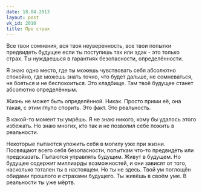 ```yaml
---
date: 18.04.2013
layout: post
vk_id: 2010
title: Про страх
---
```


Все твои сомнения, вся твоя неуверенность, все твои попытки предвидеть будущее если ты поступишь так или эдак - это только страх. Ты нуждаешься в гарантиях безопасности, определённости.

Я знаю одно место, где ты можешь чувствовать себя абсолютно спокойно, где можешь знать точно, что будет дальше, не сомневаться, не бояться и не беспокоиться. Это кладбище. Там твоё будущее станет абсолютно определённым.

Жизнь не может быть определённой. Никак. Просто прими её, она такая, с этим глупо спорить. Это факт. Это реальность.

В какой-то момент ты умрёшь. Я не знаю никого, кому бы удалось этого избежать. Но знаю многих, кто так и не позволил себе пожить в реальности.

Некоторые пытаются уложить себя в могилу уже при жизни. Посвящают всего себя безопасности, попыткам что-то предвидеть или предсказать. Пытаются управлять будущим. Живут в будущем. Но будущее содержит миллиарды возможностей, и они зависят от того, насколько тотален ты в настоящем. Но ты не здесь. Твой ум поглощён обидами прошлого и страхами будущего. Ты живёшь в своём уме. В реальности ты уже мёртв.
